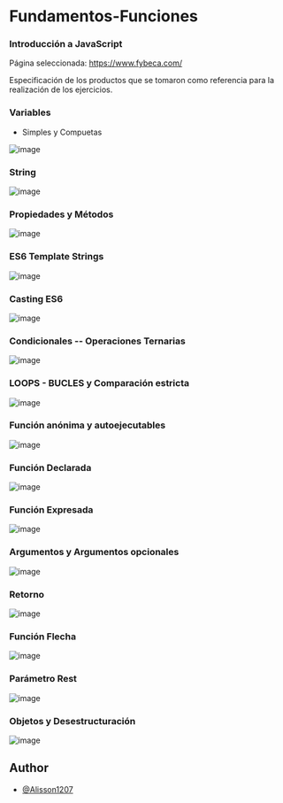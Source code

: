 # Fundamentos-Funciones
### Introducción a JavaScript

Página seleccionada: https://www.fybeca.com/

Especificación de los productos que se tomaron como referencia para la realización de los ejercicios.

### Variables
* Simples y Compuetas
  
![image](https://github.com/user-attachments/assets/5dca6ade-0c66-4395-8006-541aa4cd66d2)


### String
  
![image](https://github.com/user-attachments/assets/2e992382-cb93-46f4-8d77-dbf743095756)

### Propiedades y Métodos
  
![image](https://github.com/user-attachments/assets/65082142-b36d-4d44-a5f3-c80e48636782)

### ES6 Template Strings
  
![image](https://github.com/user-attachments/assets/a50b2626-6594-4d7b-b481-a709b5e20dc1)

### Casting ES6
  
![image](https://github.com/user-attachments/assets/8a801c50-f97e-432f-bc83-42b9b7c36228)

### Condicionales -- Operaciones Ternarias
  
![image](https://github.com/user-attachments/assets/c5ed7cf0-d878-4ab7-b25d-9720648d14b6)

### LOOPS - BUCLES y Comparación estricta
  
![image](https://github.com/user-attachments/assets/300d4582-6a48-4be9-9c42-e815fea8ebce)

### Función anónima y autoejecutables
  
![image](https://github.com/user-attachments/assets/78f982ed-7315-412c-888b-d15fe4457372)

### Función Declarada
  
![image](https://github.com/user-attachments/assets/4730c086-c299-4059-97d1-eb9d93b3f48d)

### Función Expresada
  
![image](https://github.com/user-attachments/assets/df609d75-c546-44f9-bc67-b6f43abd3cb0)

### Argumentos y Argumentos opcionales
  
![image](https://github.com/user-attachments/assets/52abf70a-0f5d-4c15-b8c7-3684a44f49fa)

### Retorno
  
![image](https://github.com/user-attachments/assets/352ae745-7690-477a-996c-1306648e3d57)

### Función Flecha
  
![image](https://github.com/user-attachments/assets/076e9074-490e-4c9c-ad72-3bc2f517865c)

### Parámetro Rest
  
![image](https://github.com/user-attachments/assets/2c516fc2-1ff5-43b4-8e69-e8be74cfa06e)

### Objetos y Desestructuración
  
![image](https://github.com/user-attachments/assets/15cfff22-fbbb-42c6-b1ec-949adb76a1b9)





## Author

- [@Alisson1207](https://github.com/Alisson1207)

